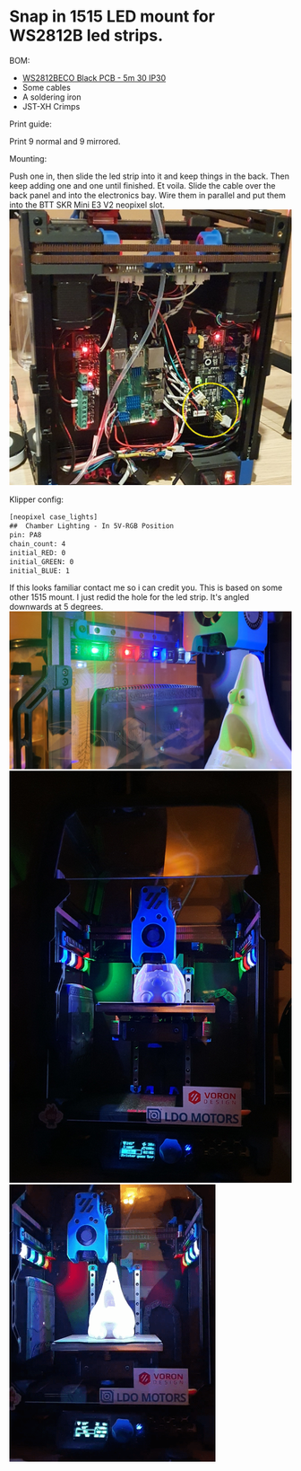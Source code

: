 # Snap in 1515 LED mount for WS2812B led strips.


BOM:
- [WS2812BECO Black PCB - 5m 30 IP30](https://www.aliexpress.com/item/2036819167.html "aba")
- Some cables
- A soldering iron
- JST-XH Crimps


Print guide:

Print 9 normal and 9 mirrored.


Mounting:

Push one in, then slide the led strip into it and keep things in the back. Then keep adding one and one until finished. Et voila. Slide the cable over the back panel and into the electronics bay. Wire them in parallel and put them into the BTT SKR Mini E3 V2 neopixel slot.
![](IMG/wiring.jpg)


Klipper config:

```
[neopixel case_lights]
##  Chamber Lighting - In 5V-RGB Position
pin: PA8
chain_count: 4
initial_RED: 0
initial_GREEN: 0
initial_BLUE: 1
```


If this looks familiar contact me so i can credit you. This is based on some other 1515 mount. I just redid the hole for the led strip. It's angled downwards at 5 degrees.
![](IMG/led_strip.jpg)
![](IMG/colors.jpg)
![](IMG/print_finish.gif)
